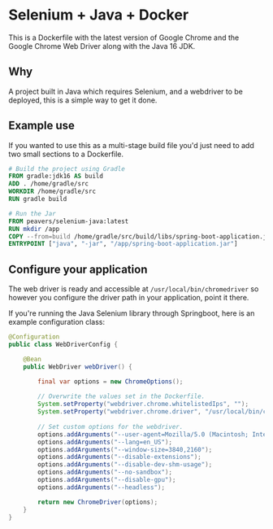 # Selenium + Java + Docker
This is a Dockerfile with the latest version of Google Chrome and the Google Chrome Web Driver along with the Java 16 
JDK. 

## Why
A project built in Java which requires Selenium, and a webdriver to be deployed, this is a simple way to get it done.

## Example use
If you wanted to use this as a multi-stage build file you'd just need to add two small sections to a Dockerfile. 

```dockerfile
# Build the project using Gradle
FROM gradle:jdk16 AS build
ADD . /home/gradle/src
WORKDIR /home/gradle/src
RUN gradle build

# Run the Jar 
FROM peavers/selenium-java:latest
RUN mkdir /app
COPY --from=build /home/gradle/src/build/libs/spring-boot-application.jar /app/spring-boot-application.jar
ENTRYPOINT ["java", "-jar", "/app/spring-boot-application.jar"]
```

## Configure your application
The web driver is ready and accessible at `/usr/local/bin/chromedriver` so however you configure the driver path in 
your application, point it there. 

If you're running the Java Selenium library through Springboot, here is an example configuration class:
```java
@Configuration
public class WebDriverConfig {

    @Bean
    public WebDriver webDriver() {

        final var options = new ChromeOptions();
        
        // Overwrite the values set in the Dockerfile.
        System.setProperty("webdriver.chrome.whitelistedIps", "");
        System.setProperty("webdriver.chrome.driver", "/usr/local/bin/chromedriver");
        
        // Set custom options for the webdriver.
        options.addArguments("--user-agent=Mozilla/5.0 (Macintosh; Intel Mac OS X 11_4) AppleWebKit/537.36 (KHTML,like Gecko) Chrome/91.0.4472.124 Safari/537.36");
        options.addArguments("--lang=en_US");
        options.addArguments("--window-size=3840,2160");
        options.addArguments("--disable-extensions");
        options.addArguments("--disable-dev-shm-usage");
        options.addArguments("--no-sandbox");
        options.addArguments("--disable-gpu");
        options.addArguments("--headless");

        return new ChromeDriver(options);
    }
}
```
